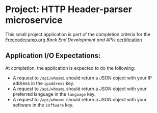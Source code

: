 # Project: HTTP Header-parser microservice

This small project application is part of the completion criteria for the [Freecodecamp.org](https://www.freecodecamp.org/learn) _Back End Development and APIs_ [certification](https://www.freecodecamp.org/learn/back-end-development-and-apis/)


## Application I/O Expectations:

At completion, the application is expected to do the following:


- A request to `/api/whoami` should return a JSON object with your IP address in the `ipaddress` key.
- A request to `/api/whoami` should return a JSON object with your preferred language in the `language` key. 
- A request to `/api/whoami` should return a JSON object with your software in the `software` key.